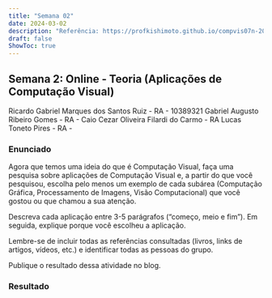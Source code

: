 ```yaml
---
title: "Semana 02"
date: 2024-03-02
description: "Referência: https://profkishimoto.github.io/compvis07n-2024-1/"
draft: false
ShowToc: true
---
```

## **Semana 2: Online - Teoria (Aplicações de Computação Visual)**

Ricardo Gabriel Marques dos Santos Ruiz - RA - 10389321
Gabriel Augusto Ribeiro Gomes - RA - 
Caio Cezar Oliveira Filardi do Carmo - RA
Lucas Toneto Pires - RA - 

### Enunciado
Agora que temos uma ideia do que é Computação Visual, faça uma pesquisa sobre aplicações de Computação Visual e, a partir do que você pesquisou, escolha pelo menos um exemplo de cada subárea (Computação Gráfica, Processamento de Imagens, Visão Computacional) que você gostou ou que chamou a sua atenção.

Descreva cada aplicação entre 3-5 parágrafos (“começo, meio e fim”). Em seguida, explique porque você escolheu a aplicação.

Lembre-se de incluir todas as referências consultadas (livros, links de artigos, vídeos, etc.) e identificar todas as pessoas do grupo.

Publique o resultado dessa atividade no blog.

### Resultado
